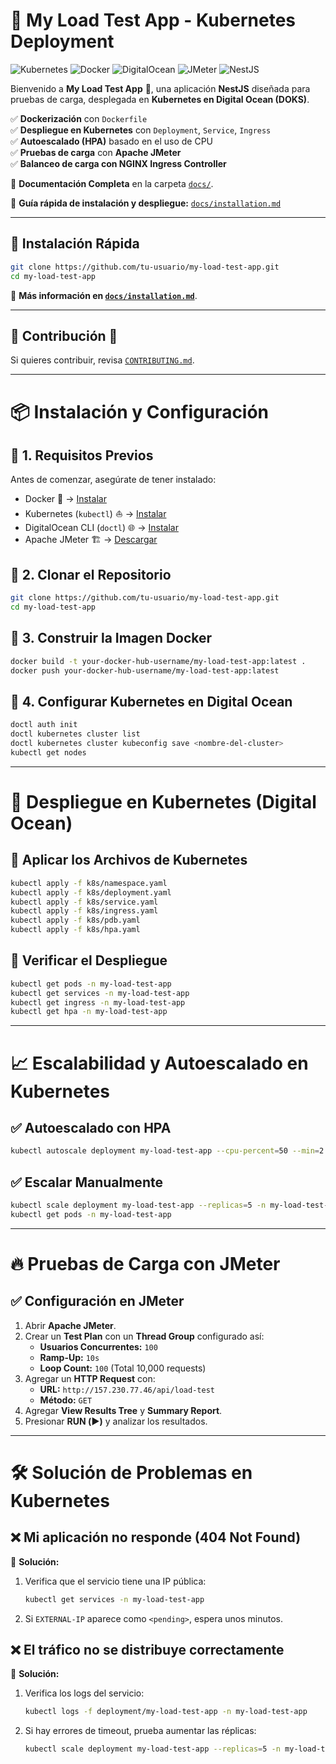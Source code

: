# 🚀 My Load Test App - Kubernetes Deployment

![Kubernetes](https://img.shields.io/badge/Kubernetes-✔️-blue)
![Docker](https://img.shields.io/badge/Docker-✔️-blue)
![DigitalOcean](https://img.shields.io/badge/DigitalOcean-✔️-blue)
![JMeter](https://img.shields.io/badge/JMeter-✔️-orange)
![NestJS](https://img.shields.io/badge/NestJS-✔️-red)

Bienvenido a **My Load Test App** 🚀, una aplicación **NestJS** diseñada para pruebas de carga, desplegada en **Kubernetes en Digital Ocean (DOKS)**.

✅ **Dockerización** con `Dockerfile`  
✅ **Despliegue en Kubernetes** con `Deployment`, `Service`, `Ingress`  
✅ **Autoescalado (HPA)** basado en el uso de CPU  
✅ **Pruebas de carga** con **Apache JMeter**  
✅ **Balanceo de carga con NGINX Ingress Controller**  

📌 **Documentación Completa** en la carpeta [`docs/`](./docs/).

📌 **Guía rápida de instalación y despliegue:** [`docs/installation.md`](./docs/installation.md)

---

## 📌 **Instalación Rápida**
```bash
git clone https://github.com/tu-usuario/my-load-test-app.git
cd my-load-test-app
```

📌 **Más información en [`docs/installation.md`](./docs/installation.md)**.

---

## 📌 **Contribución 🤝**
Si quieres contribuir, revisa [`CONTRIBUTING.md`](./CONTRIBUTING.md).

---

# 📦 Instalación y Configuración

## 🔹 1. Requisitos Previos
Antes de comenzar, asegúrate de tener instalado:

- Docker 🐳 → [Instalar](https://www.docker.com/get-started)
- Kubernetes (`kubectl`) ⛵ → [Instalar](https://kubernetes.io/docs/tasks/tools/)
- DigitalOcean CLI (`doctl`) 🌐 → [Instalar](https://docs.digitalocean.com/reference/doctl/how-to/install/)
- Apache JMeter 🏗️ → [Descargar](https://jmeter.apache.org/download_jmeter.cgi)

## 🔹 2. Clonar el Repositorio
```bash
git clone https://github.com/tu-usuario/my-load-test-app.git
cd my-load-test-app
```

## 🔹 3. Construir la Imagen Docker
```bash
docker build -t your-docker-hub-username/my-load-test-app:latest .
docker push your-docker-hub-username/my-load-test-app:latest
```

## 🔹 4. Configurar Kubernetes en Digital Ocean
```bash
doctl auth init
doctl kubernetes cluster list
doctl kubernetes cluster kubeconfig save <nombre-del-cluster>
kubectl get nodes
```

---

# 🚀 Despliegue en Kubernetes (Digital Ocean)

## 📌 Aplicar los Archivos de Kubernetes
```bash
kubectl apply -f k8s/namespace.yaml
kubectl apply -f k8s/deployment.yaml
kubectl apply -f k8s/service.yaml
kubectl apply -f k8s/ingress.yaml
kubectl apply -f k8s/pdb.yaml
kubectl apply -f k8s/hpa.yaml
```

## 📌 Verificar el Despliegue
```bash
kubectl get pods -n my-load-test-app
kubectl get services -n my-load-test-app
kubectl get ingress -n my-load-test-app
kubectl get hpa -n my-load-test-app
```

---

# 📈 Escalabilidad y Autoescalado en Kubernetes

## ✅ Autoescalado con HPA
```bash
kubectl autoscale deployment my-load-test-app --cpu-percent=50 --min=2 --max=10 -n my-load-test-app
```

## ✅ Escalar Manualmente
```bash
kubectl scale deployment my-load-test-app --replicas=5 -n my-load-test-app
kubectl get pods -n my-load-test-app
```

---

# 🔥 Pruebas de Carga con JMeter

## ✅ Configuración en JMeter
1. Abrir **Apache JMeter**.
2. Crear un **Test Plan** con un **Thread Group** configurado así:
   - **Usuarios Concurrentes:** `100`
   - **Ramp-Up:** `10s`
   - **Loop Count:** `100` (Total 10,000 requests)
3. Agregar un **HTTP Request** con:
   - **URL:** `http://157.230.77.46/api/load-test`
   - **Método:** `GET`
4. Agregar **View Results Tree** y **Summary Report**.
5. Presionar **RUN (▶️)** y analizar los resultados.

---

# 🛠️ Solución de Problemas en Kubernetes

## ❌ Mi aplicación no responde (404 Not Found)
📌 **Solución:**  
1. Verifica que el servicio tiene una IP pública:
   ```bash
   kubectl get services -n my-load-test-app
   ```
2. Si `EXTERNAL-IP` aparece como `<pending>`, espera unos minutos.

## ❌ El tráfico no se distribuye correctamente
📌 **Solución:**  
1. Verifica los logs del servicio:
   ```bash
   kubectl logs -f deployment/my-load-test-app -n my-load-test-app
   ```
2. Si hay errores de timeout, prueba aumentar las réplicas:
   ```bash
   kubectl scale deployment my-load-test-app --replicas=5 -n my-load-test-app
   ```
